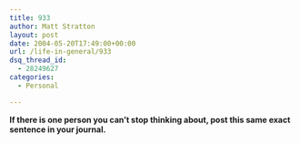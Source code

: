 ```yaml
---
title: 933
author: Matt Stratton
layout: post
date: 2004-05-20T17:49:00+00:00
url: /life-in-general/933
dsq_thread_id:
  - 28249627
categories:
  - Personal

---
```

**If there is one person you can&#8217;t stop thinking about, post this same exact sentence in your journal.**